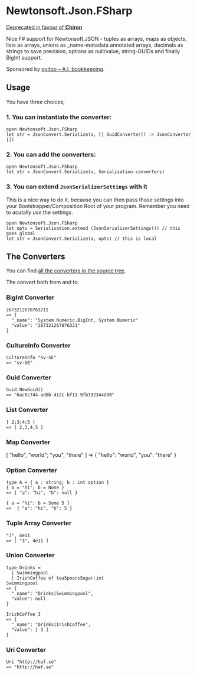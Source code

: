 # Newtonsoft.Json.FSharp

[Deprecated in favour of **Chiron**](https://github.com/SuaveIO/suave/blob/master/examples/JsonApi/Program.fs)

Nice F# support for Newtonsoft.JSON - tuples as arrays, maps as objects, lists as arrays, unions as _name-metadata annotated arrays, decimals as strings to save precision, options as null/value, string-GUIDs and finally BigInt support.

Sponsored by
[qvitoo – A.I. bookkeeping](https://qvitoo.com/?utm_source=github&utm_campaign=repos).

## Usage

You have three choices;

### 1. You can instantiate the converter:

```
open Newtonsoft.Json.FSharp
let str = JsonConvert.Serialize(o, [| GuidConverter() :> JsonConverter |])
```

### 2. You can add the converters:

```
open Newtonsoft.Json.FSharp
let str = JsonConvert.Serialize(o, Serialisation.converters)
```

### 3. You can extend `JsonSerializerSettings` with it

This is a nice way to do it, because you can then pass those settings into your Bootstrapper/Composition Root of your program. Remember you need to acutally *use* the settings.

```
open Newtonsoft.Json.FSharp
let opts = Serialisation.extend (JsonSerializerSettings()) // this goes global
let str = JsonConvert.Serialize(o, opts) // this is local
```

## The Converters

You can find [all the converters in the source tree](https://github.com/haf/Newtonsoft.Json.FSharp/tree/master/src/JsonNet/Converters).

The convert both from and to.

### BigInt Converter

```
267321267876321I
=> {
  "_name": "System.Numeric.BigInt, System.Numeric"
  "value": "267321267876321"
}
```

### CultureInfo Converter

```
CultureInfo "sv-SE"
=> "sv-SE"
```

### Guid Converter

```
Guid.NewGuid()
=> "6ac5c744-ad0b-412c-bf11-9fb732344d90"
```

### List Converter

```
[ 2;3;4;5 ]
=> [ 2,3,4,5 ]
```

### Map Converter

[ "hello", "world"; "you", "there" ]
=> { "hello": "world", "you": "there" }

### Option Converter

```
type A = { a : string; b : int option }
{ a = "hi"; b = None }
=> { "a": "hi", "b": null }

{ a = "hi"; b = Some 5 }
=>  { "a": "hi", "b": 5 }
```

### Tuple Array Converter

```
"3", 4e11
=> [ "3", 4e11 ]
```

### Union Converter

```
type Drinks =
  | Swimmingpool
  | IrishCoffee of teaSpoonsSugar:int
Swimmingpool
=> {
  "_name": "Drinks|Swimmingpool",
  "value": null
}

IrishCoffee 3
=> {
  "_name": "Drinks|IrishCoffee",
  "value": [ 3 ]
}
```

### Uri Converter

```
Uri "http://haf.se"
=> "http://haf.se"
```
